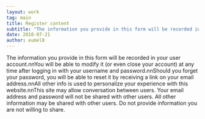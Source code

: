 ```yaml
---
layout: work
tag: main
title: Register content
subtitle: "The information you provide in this form will be recorded in your user account. You will be able to modify it (or even close your account) at any time after logging in with your username and password. Should you forget your password, you will be able to&hellip;"
date: 2018-07-21
author: eumel8
---
```


The information you provide in this form will be recorded in your user account.nnYou will be able to modify it (or even close your account) at any time after logging in with your username and password.nnShould you forget your password, you will be able to reset it by receiving a link on your email address.nnAll other info is used to personalize your experience with this website.nnThis site may allow conversation between users. Your email address and password will not be shared with other users. All other information may be shared with other users. Do not provide information you are not willing to share.
